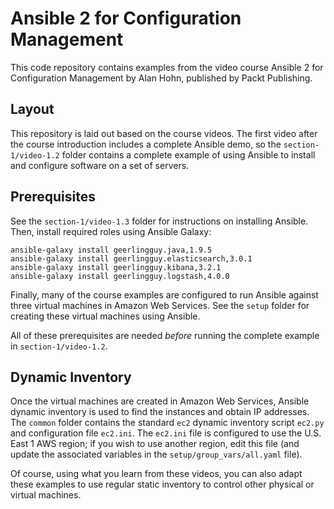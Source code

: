 # Ansible 2 for Configuration Management

This code repository contains examples from the video course Ansible 2 for
Configuration Management by Alan Hohn, published by Packt Publishing.

## Layout

This repository is laid out based on the course videos. The first video after
the course introduction includes a complete Ansible demo, so the
`section-1/video-1.2` folder contains a complete example of using Ansible to
install and configure software on a set of servers.

## Prerequisites

See the `section-1/video-1.3` folder for instructions on installing Ansible.
Then, install required roles using Ansible Galaxy:

```
ansible-galaxy install geerlingguy.java,1.9.5
ansible-galaxy install geerlingguy.elasticsearch,3.0.1
ansible-galaxy install geerlingguy.kibana,3.2.1
ansible-galaxy install geerlingguy.logstash,4.0.0
```

Finally, many of the course examples are configured to run Ansible against
three virtual machines in Amazon Web Services. See the `setup` folder for
creating these virtual machines using Ansible.

All of these prerequisites are needed *before* running the complete example in
`section-1/video-1.2`.

## Dynamic Inventory

Once the virtual machines are created in Amazon Web Services, Ansible dynamic
inventory is used to find the instances and obtain IP addresses. The `common`
folder contains the standard `ec2` dynamic inventory script `ec2.py` and
configuration file `ec2.ini`. The `ec2.ini` file is configured to use the
U.S. East 1 AWS region; if you wish to use another region, edit this file
(and update the associated variables in the `setup/group_vars/all.yaml` file).

Of course, using what you learn from these videos, you can also adapt these
examples to use regular static inventory to control other physical or virtual
machines.

